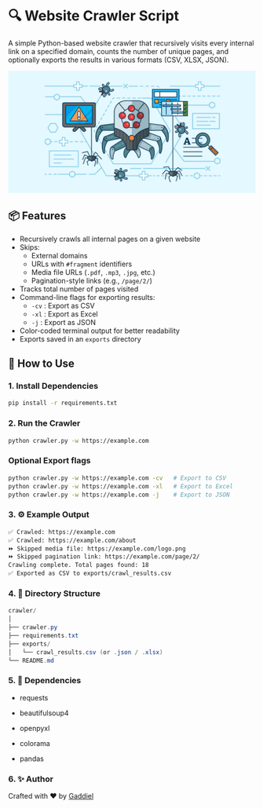 # 🔍 Website Crawler Script

A simple Python-based website crawler that recursively visits every internal link on a specified domain, counts the number of unique pages, and optionally exports the results in various formats (CSV, XLSX, JSON).


 ![Crawler](/assets/images/cover.jpg)


## 📦 Features

- Recursively crawls all internal pages on a given website
- Skips:
  - External domains
  - URLs with `#fragment` identifiers
  - Media file URLs (`.pdf`, `.mp3`, `.jpg`, etc.)
  - Pagination-style links (e.g., `/page/2/`)
- Tracks total number of pages visited
- Command-line flags for exporting results:
  - `-cv` : Export as CSV
  - `-xl` : Export as Excel
  - `-j`  : Export as JSON
- Color-coded terminal output for better readability
- Exports saved in an `exports` directory

## 🚀 How to Use

### 1. Install Dependencies

```bash
pip install -r requirements.txt
```
### 2. Run the Crawler

```bash
python crawler.py -w https://example.com
```

### Optional Export flags

```bash
python crawler.py -w https://example.com -cv   # Export to CSV
python crawler.py -w https://example.com -xl   # Export to Excel
python crawler.py -w https://example.com -j    # Export to JSON

```

### 3. ⚙️ Example Output

```bash
✅ Crawled: https://example.com
✅ Crawled: https://example.com/about
⏩ Skipped media file: https://example.com/logo.png
⏩ Skipped pagination link: https://example.com/page/2/
Crawling complete. Total pages found: 18
✅ Exported as CSV to exports/crawl_results.csv
```

### 4. 📁 Directory Structure

```java
crawler/
│
├── crawler.py
├── requirements.txt
├── exports/
│   └── crawl_results.csv (or .json / .xlsx)
└── README.md

```

### 5. 🧱 Dependencies

- requests

- beautifulsoup4

- openpyxl

- colorama

- pandas


### 6. ✨ Author
Crafted with ❤️ by [Gaddiel](https://iamgaddiel.netlify.app/)
